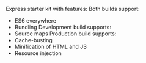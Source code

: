 Express starter kit with features:
  Both builds support:
  - ES6 everywhere
  - Bundling
  Development build supports:
  - Source maps
  Production build supports:
  - Cache-busting
  - Minification of HTML and JS
  - Resource injection